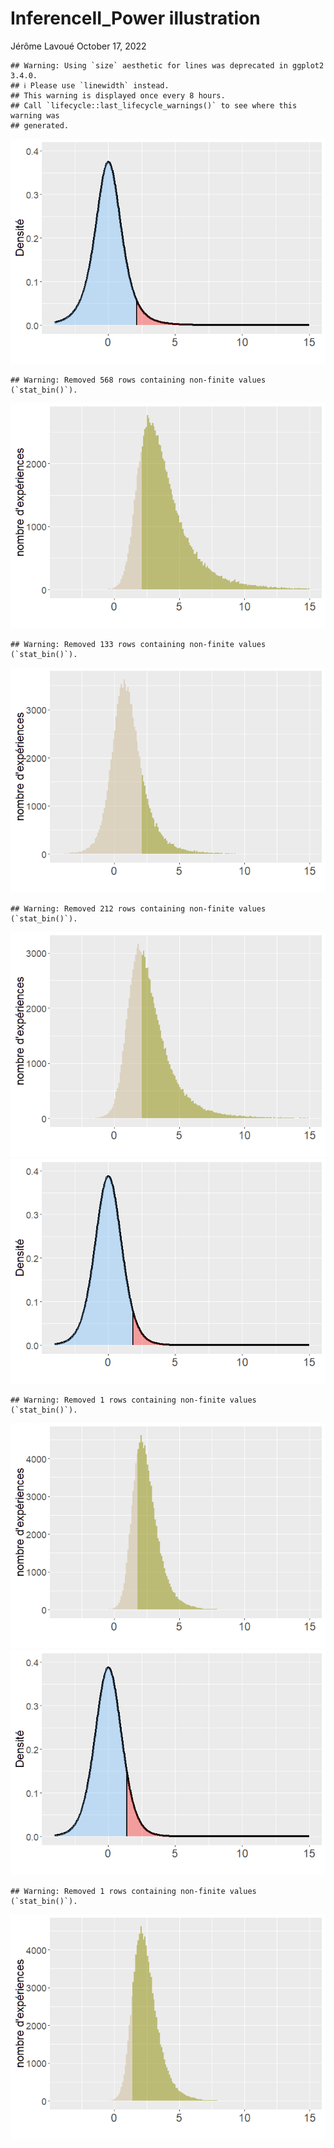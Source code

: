 InferenceII_Power illustration
================
Jérôme Lavoué
October 17, 2022

    ## Warning: Using `size` aesthetic for lines was deprecated in ggplot2 3.4.0.
    ## ℹ Please use `linewidth` instead.
    ## This warning is displayed once every 8 hours.
    ## Call `lifecycle::last_lifecycle_warnings()` to see where this warning was
    ## generated.

![](InferenceII_power_illustration_files/figure-gfm/rejection%20region%20-1.png)<!-- -->

    ## Warning: Removed 568 rows containing non-finite values (`stat_bin()`).

![](InferenceII_power_illustration_files/figure-gfm/power%201%20MAIN%20POWER%20ANALYSIS-1.png)<!-- -->

    ## Warning: Removed 133 rows containing non-finite values (`stat_bin()`).

![](InferenceII_power_illustration_files/figure-gfm/power%202%20different%20mean-1.png)<!-- -->

    ## Warning: Removed 212 rows containing non-finite values (`stat_bin()`).

![](InferenceII_power_illustration_files/figure-gfm/power%203%20different%20var-1.png)<!-- -->
![](InferenceII_power_illustration_files/figure-gfm/power%204%20different%20n-1.png)<!-- -->

    ## Warning: Removed 1 rows containing non-finite values (`stat_bin()`).

![](InferenceII_power_illustration_files/figure-gfm/power%204%20different%20n-2.png)<!-- -->
![](InferenceII_power_illustration_files/figure-gfm/power%205%20different%20alpha-1.png)<!-- -->

    ## Warning: Removed 1 rows containing non-finite values (`stat_bin()`).

![](InferenceII_power_illustration_files/figure-gfm/power%205%20different%20alpha-2.png)<!-- -->
